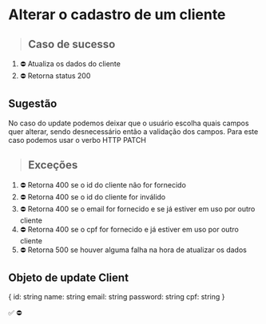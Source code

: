 # Alterar o cadastro de um cliente

> ## Caso de sucesso

1. ⛔ Atualiza os dados do cliente
2. ⛔ Retorna status 200

## Sugestão
No caso do update podemos deixar que o usuário escolha quais campos quer alterar, sendo desnecessário então a validação dos campos. Para este caso podemos usar o verbo HTTP PATCH

> ## Exceções
1. ⛔ Retorna 400 se o id do cliente não for fornecido
2. ⛔ Retorna 400 se o id do cliente for inválido
3. ⛔ Retorna 400 se o email for fornecido e se já estiver em uso por outro cliente
4. ⛔ Retorna 400 se o cpf for fornecido e já estiver em uso por outro cliente
5. ⛔ Retorna 500 se houver alguma falha na hora de atualizar os dados


## Objeto de update Client
{
  	id: string
    name: string
    email: string
    password: string
    cpf: string
}

✅
⛔